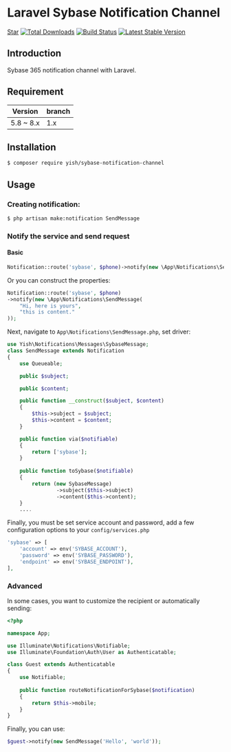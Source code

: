 # Laravel Sybase Notification Channel

<p>
<script async defer src="https://buttons.github.io/buttons.js"></script>
<a class="github-button" href="https://github.com/Mombuyish/sybase-notification-channel" data-show-count="true" aria-label="Star Laravel Sybase Notification Channel on GitHub">Star</a>
<a href="https://packagist.org/packages/yish/sybase-notification-channel"><img src="https://img.shields.io/packagist/dt/yish/sybase-notification-channel.svg?style=flat-square" alt="Total Downloads"></a>
<a href="https://travis-ci.org/Mombuyish/sybase-notification-channel"><img src="https://img.shields.io/travis/Mombuyish/sybase-notification-channel/master.svg?style=flat-square" alt="Build Status"></a>
<a href="https://packagist.org/packages/yish/sybase-notification-channel"><img src="https://img.shields.io/packagist/v/yish/sybase-notification-channel.svg?style=flat-square" alt="Latest Stable Version"></a>
</p>

## Introduction

Sybase 365 notification channel with Laravel.

## Requirement

| Version | branch |
| ------- | ------ |
| 5.8 ~ 8.x    | 1.x  |

## Installation

``` bash
$ composer require yish/sybase-notification-channel
```

## Usage
### Creating notification:

``` bash
$ php artisan make:notification SendMessage
```

### Notify the service and send request
#### Basic

``` php
Notification::route('sybase', $phone)->notify(new \App\Notifications\SendMessage);
```

Or you can construct the properties:
``` php
Notification::route('sybase', $phone)
->notify(new \App\Notifications\SendMessage(
    "Hi, here is yours",
    "this is content."
));
```

Next, navigate to `App\Notifications\SendMessage.php`, set driver:
``` php
use Yish\Notifications\Messages\SybaseMessage;
class SendMessage extends Notification
{
    use Queueable;

    public $subject;

    public $content;

    public function __construct($subject, $content)
    {
        $this->subject = $subject;
        $this->content = $content;
    }

    public function via($notifiable)
    {
        return ['sybase'];
    }
    
    public function toSybase($notifiable)
    {
        return (new SybaseMessage)
                ->subject($this->subject)
                ->content($this->content);
    }
    ....
```

Finally, you must be set service account and password, add a few configuration options to your `config/services.php`
``` php
'sybase' => [
    'account' => env('SYBASE_ACCOUNT'),
    'password' => env('SYBASE_PASSWORD'),
    'endpoint' => env('SYBASE_ENDPOINT'),
],
```

### Advanced
In some cases, you want to customize the recipient or automatically sending: 
``` php
<?php

namespace App;

use Illuminate\Notifications\Notifiable;
use Illuminate\Foundation\Auth\User as Authenticatable;

class Guest extends Authenticatable
{
    use Notifiable; 
    
    public function routeNotificationForSybase($notification)
    {
        return $this->mobile;
    }
}
```

Finally, you can use:
``` php
$guest->notify(new SendMessage('Hello', 'world'));
```